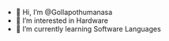 - 👋 Hi, I’m @Gollapothumanasa
- 👀 I’m interested in Hardware
- 🌱 I’m currently learning Software Languages
  

<!---
Gollapothumanasa/Gollapothumanasa is a ✨ special ✨ repository because its `README.md` (this file) appears on your GitHub profile.
You can click the Preview link to take a look at your changes.
--->

